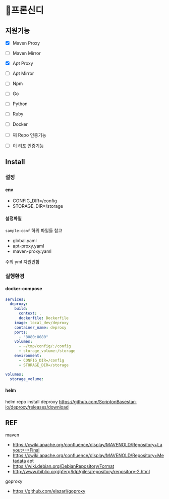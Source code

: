 # 프론신디 

## 지원기능

- [x] Maven Proxy
- [ ] Maven Mirror
- [x] Apt Proxy
- [ ] Apt Mirror

- [ ] Npm
- [ ] Go
- [ ] Python
- [ ] Ruby
- [ ] Docker
- [ ] 쩌 Repo 인증기능
- [ ] 이 리포 인증기능 

## Install

### 설정
#### env
- CONFIG_DIR=/config
- STORAGE_DIR=/storage
#### 설정파일
`sample-conf` 하위 파일들 참고
- global.yaml
- apt-proxy.yaml
- maven-proxy.yaml

주의 yml 지원안함

### 실행환경

#### docker-compose

```yaml
services:
  deproxy:
    build:
      context: .
      dockerfile: Dockerfile
    image: local_dev/deproxy
    container_name: deproxy
    ports:
      - "8080:8080"
    volumes:
      - ~/tmp/config/:/config
      - storage_volume:/storage
    environment:
      - CONFIG_DIR=/config
      - STORAGE_DIR=/storage

volumes:
  storage_volume:
```

#### helm

helm repo install deproxy https://github.com/ScriptonBasestar-io/deproxy/releases/download

## REF

maven
* https://cwiki.apache.org/confluence/display/MAVENOLD/Repository+Layout+-+Final
* https://cwiki.apache.org/confluence/display/MAVENOLD/Repository+Metadata
apt
* https://wiki.debian.org/DebianRepository/Format
* http://www.ibiblio.org/gferg/ldp/giles/repository/repository-2.html

goproxy
* https://github.com/elazarl/goproxy
